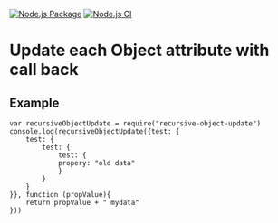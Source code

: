 [![Node.js Package](https://github.com/dnyaneshbhalerao/recursive-update-callback/actions/workflows/npm-publish.yml/badge.svg)](https://github.com/dnyaneshbhalerao/recursive-update-callback/actions/workflows/npm-publish.yml)
[![Node.js CI](https://github.com/dnyaneshbhalerao/recursive-update-callback/actions/workflows/node.js.yml/badge.svg)](https://github.com/dnyaneshbhalerao/recursive-update-callback/actions/workflows/node.js.yml)


# Update each Object attribute with call back

## Example

```
var recursiveObjectUpdate = require("recursive-object-update")
console.log(recursiveObjectUpdate({test: {
    test: {
        test: {
            test: {
            propery: "old data"
            }
        }
    }
}}, function (propValue){
    return propValue + " mydata"
}))
